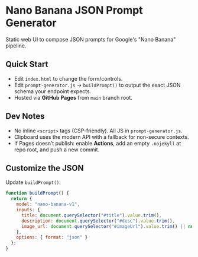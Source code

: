 # Nano Banana JSON Prompt Generator

Static web UI to compose JSON prompts for Google's "Nano Banana" pipeline.

## Quick Start
- Edit `index.html` to change the form/controls.
- Edit `prompt-generator.js` → `buildPrompt()` to output the exact JSON schema your endpoint expects.
- Hosted via **GitHub Pages** from `main` branch root.

## Dev Notes
- No inline `<script>` tags (CSP-friendly). All JS in `prompt-generator.js`.
- Clipboard uses the modern API with a fallback for non-secure contexts.
- If Pages doesn’t publish: enable **Actions**, add an empty `.nojekyll` at repo root, and push a new commit.

## Customize the JSON
Update `buildPrompt()`:

```js
function buildPrompt() {
  return {
    model: "nano-banana-v1",
    inputs: {
      title: document.querySelector("#title").value.trim(),
      description: document.querySelector("#desc").value.trim(),
      image_url: document.querySelector("#imageUrl").value.trim() || null
    },
    options: { format: "json" }
  };
}

